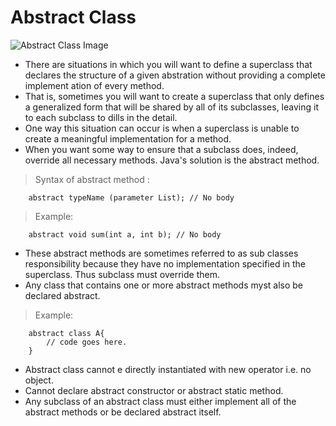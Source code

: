 # Abstract Class

![Abstract Class Image](https://www.guru99.com/images/uploads/2012/06/java-abstract-classes.jpg)
-  There are situations in which you will want to define a superclass that declares the structure of a given abstration without providing a complete implement ation of every method.
- That is, sometimes you will want to create a superclass that only defines a generalized form that will be shared by all of its subclasses, leaving it to each subclass to dills in the detail.
- One way this situation can occur is when a superclass is unable to create a meaningful implementation for a method.
- When you want some way to ensure that a subclass does, indeed, override all necessary methods. Java's solution is the abstract method.

> Syntax of abstract method :

        abstract typeName (parameter List); // No body

> Example:

        abstract void sum(int a, int b); // No body

- These abstract methods are sometimes referred to as sub classes responsibility because they have no implementation specified in the superclass. Thus subclass must override them.
-  Any class that contains one or more abstract methods myst also be declared abstract.

> Example:

        abstract class A{
            // code goes here.
        }

- Abstract class cannot e directly instantiated with new operator i.e. no object.
- Cannot declare abstract constructor or abstract static method.
- Any subclass of an abstract class must either implement all of the abstract methods or be declared abstract itself.